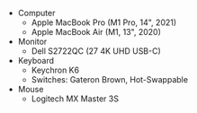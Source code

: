 - Computer
  - Apple MacBook Pro (M1 Pro, 14", 2021)
  - Apple MacBook Air (M1, 13", 2020)
- Monitor
  - Dell S2722QC (27 4K UHD USB-C)
- Keyboard
  - Keychron K6
  - Switches: Gateron Brown, Hot-Swappable
- Mouse
  - Logitech MX Master 3S
